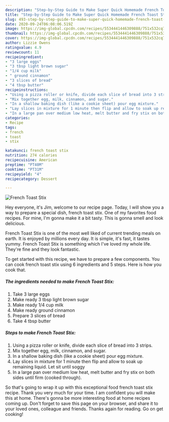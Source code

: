 ```yaml
---
description: "Step-by-Step Guide to Make Super Quick Homemade French Toast Stix"
title: "Step-by-Step Guide to Make Super Quick Homemade French Toast Stix"
slug: 493-step-by-step-guide-to-make-super-quick-homemade-french-toast-stix
date: 2020-09-24T06:08:06.519Z
image: https://img-global.cpcdn.com/recipes/5534441446309888/751x532cq70/french-toast-stix-recipe-main-photo.jpg
thumbnail: https://img-global.cpcdn.com/recipes/5534441446309888/751x532cq70/french-toast-stix-recipe-main-photo.jpg
cover: https://img-global.cpcdn.com/recipes/5534441446309888/751x532cq70/french-toast-stix-recipe-main-photo.jpg
author: Lizzie Owens
ratingvalue: 4.9
reviewcount: 11
recipeingredient:
- "3 large eggs"
- "3 tbsp light brown sugar"
- "1/4 cup milk"
- " ground cinnamon"
- "3 slices of bread"
- "4 tbsp butter"
recipeinstructions:
- "Using a pizza roller or knife, divide each slice of bread into 3 strips."
- "Mix together egg, milk, cinnamon, and sugar."
- "In a shallow baking dish (like a cookie sheet) pour egg mixture."
- "Lay slices in mixture for 1 minute then flip and allow to soak up remaining liquid. Let sit until soggy"
- "In a large pan over medium low heat, melt butter and fry stix on both sides until firm (cooked through)."
categories:
- Recipe
tags:
- french
- toast
- stix

katakunci: french toast stix 
nutrition: 274 calories
recipecuisine: American
preptime: "PT40M"
cooktime: "PT31M"
recipeyield: "4"
recipecategory: Dessert

---
```



![French Toast Stix](https://img-global.cpcdn.com/recipes/5534441446309888/751x532cq70/french-toast-stix-recipe-main-photo.jpg)

Hey everyone, it's Jim, welcome to our recipe page. Today, I will show you a way to prepare a special dish, french toast stix. One of my favorites food recipes. For mine, I'm gonna make it a bit tasty. This is gonna smell and look delicious.



French Toast Stix is one of the most well liked of current trending meals on earth. It is enjoyed by millions every day. It is simple, it's fast, it tastes yummy. French Toast Stix is something which I've loved my whole life. They're fine and they look fantastic.


To get started with this recipe, we have to prepare a few components. You can cook french toast stix using 6 ingredients and 5 steps. Here is how you cook that.

<!--inarticleads1-->

##### The ingredients needed to make French Toast Stix:

1. Take 3 large eggs
1. Make ready 3 tbsp light brown sugar
1. Make ready 1/4 cup milk
1. Make ready  ground cinnamon
1. Prepare 3 slices of bread
1. Take 4 tbsp butter




<!--inarticleads2-->

##### Steps to make French Toast Stix:

1. Using a pizza roller or knife, divide each slice of bread into 3 strips.
1. Mix together egg, milk, cinnamon, and sugar.
1. In a shallow baking dish (like a cookie sheet) pour egg mixture.
1. Lay slices in mixture for 1 minute then flip and allow to soak up remaining liquid. Let sit until soggy
1. In a large pan over medium low heat, melt butter and fry stix on both sides until firm (cooked through).




So that's going to wrap it up with this exceptional food french toast stix recipe. Thank you very much for your time. I am confident you will make this at home. There's gonna be more interesting food at home recipes coming up. Don't forget to save this page on your browser, and share it to your loved ones, colleague and friends. Thanks again for reading. Go on get cooking!
